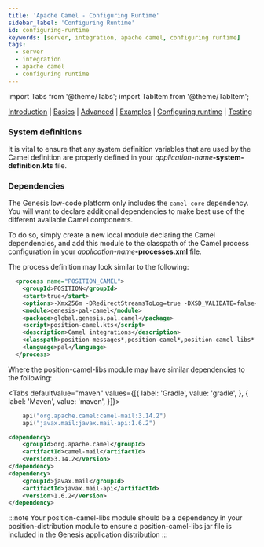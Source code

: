 ```yaml
---
title: 'Apache Camel - Configuring Runtime'
sidebar_label: 'Configuring Runtime'
id: configuring-runtime
keywords: [server, integration, apache camel, configuring runtime]
tags:
  - server
  - integration
  - apache camel
  - configuring runtime
---
```


import Tabs from '@theme/Tabs';
import TabItem from '@theme/TabItem';

[Introduction](/server/integration/apache-camel/introduction/)  | [Basics](/server/integration/apache-camel/basics) | [Advanced](/server/integration/apache-camel/advanced) | [Examples](/server/integration/apache-camel/examples) | [Configuring runtime](/server/integration/apache-camel/configuring-runtime) | [Testing](/server/integration/apache-camel/testing)

### System definitions
It is vital to ensure that any system definition variables that are used by the Camel definition are properly defined in your _application-name_**-system-definition.kts** file.

### Dependencies
The Genesis low-code platform only includes the `camel-core` dependency. You will want to declare additional dependencies to make best use of the different available Camel components.

To do so, simply create a new local module declaring the Camel dependencies, and add this module to the classpath of the Camel process configuration in your _application-name_**-processes.xml** file.

The process definition may look similar to the following:

```xml
  <process name="POSITION_CAMEL">
    <groupId>POSITION</groupId>
    <start>true</start>
    <options>-Xmx256m -DRedirectStreamsToLog=true -DXSD_VALIDATE=false</options>
    <module>genesis-pal-camel</module>
    <package>global.genesis.pal.camel</package>
    <script>position-camel.kts</script>
    <description>Camel integrations</description>
    <classpath>position-messages*,position-camel*,position-camel-libs*.jar</classpath>
    <language>pal</language>
  </process>
```

Where the position-camel-libs module may have similar dependencies to the following:

<Tabs defaultValue="maven" values={[{ label: 'Gradle', value: 'gradle', }, { label: 'Maven', value: 'maven', }]}>
<TabItem value="gradle">

```kotlin
    api("org.apache.camel:camel-mail:3.14.2")
    api("javax.mail:javax.mail-api:1.6.2")
```

</TabItem>
<TabItem value="maven">

```xml
<dependency>
	<groupId>org.apache.camel</groupId>
	<artifactId>camel-mail</artifactId>
	<version>3.14.2</version>
</dependency>
<dependency>
	<groupId>javax.mail</groupId>
	<artifactId>javax.mail-api</artifactId>
	<version>1.6.2</version>
</dependency>
```

</TabItem>
</Tabs>

:::note
Your position-camel-libs module should be a dependency in your position-distribution module to ensure a position-camel-libs jar file is included in the Genesis application distribution
:::